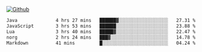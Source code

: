 <!---- 👋 Hi, I’m @AppBlitz
- 👀 I’m interested in ...
- 🌱 I’m currently learning ...
- 💞️ I’m looking to collaborate on ...
- 📫 How to reach me ...
- 😄 Pronouns: ...
- ⚡ Fun fact: ...
---->
 [![Github](https://img.shields.io/badge/-Github-000?style=flat&logo=Github&logoColor=white)](https://github.com/AppBlitz)
<!---
AppBlitz/AppBlitz is a ✨ special ✨ repository because its `README.md` (this file) appears on your GitHub profile.
You can click the Preview link to take a look at your changes.
--->
<!--![C++](https://img.shields.io/badge/c++-%2300599C.svg?style=for-the-badge&logo=c%2B%2B&logoColor=white)
![TypeScript](https://img.shields.io/badge/typescript-%23007ACC.svg?style=for-the-badge&logo=typescript&logoColor=white)
![Lua](https://img.shields.io/badge/lua-%232C2D72.svg?style=for-the-badge&logo=lua&logoColor=white)--->


<!--START_SECTION:waka-->

```txt
Java              4 hrs 27 mins   ██████▓░░░░░░░░░░░░░░░░░░   27.31 %
JavaScript        3 hrs 53 mins   ██████░░░░░░░░░░░░░░░░░░░   23.88 %
Lua               3 hrs 40 mins   █████▓░░░░░░░░░░░░░░░░░░░   22.47 %
norg              2 hrs 24 mins   ███▓░░░░░░░░░░░░░░░░░░░░░   14.78 %
Markdown          41 mins         █░░░░░░░░░░░░░░░░░░░░░░░░   04.24 %
```

<!--END_SECTION:waka-->
